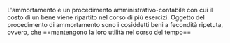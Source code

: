 L'ammortamento è un procedimento amministrativo-contabile con cui il costo di un bene viene ripartito nel corso di più esercizi. Oggetto del procedimento di ammortamento sono i cosiddetti beni a fecondità ripetuta, ovvero, che ==mantengono la loro utilità nel corso del tempo==